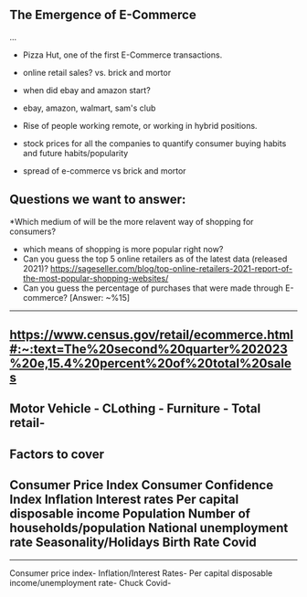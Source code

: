 ## The Emergence of E-Commerce 
...
* Pizza Hut, one of the first E-Commerce transactions.
* online retail sales? vs. brick and mortor
* when did ebay and amazon start?
* ebay, amazon, walmart, sam's club
* Rise of people working remote, or working in hybrid positions.

* stock prices for all the companies to quantify consumer buying habits and future habits/popularity
* spread of e-commerce vs brick and mortor

## Questions we want to answer:
  *Which medium of will be the more relavent way of shopping for consumers?
  * which means of shopping is more popular right now?
  * Can you guess the top 5 online retailers as of the latest data (released 2021)? https://sageseller.com/blog/top-online-retailers-2021-report-of-the-most-popular-shopping-websites/
  * Can you guess the percentage of purchases that were made through E-commerce? [Answer: ~%15]
---
https://www.census.gov/retail/ecommerce.html#:~:text=The%20second%20quarter%202023%20e,15.4%20percent%20of%20total%20sales
---
Motor Vehicle - 
CLothing  -
Furniture -
Total retail-
---

## Factors to cover
Consumer Price Index
Consumer Confidence Index
Inflation
Interest rates
Per capital disposable income
Population
Number of households/population
National unemployment rate
Seasonality/Holidays
Birth Rate
Covid
---

---
Consumer price index- 
Inflation/Interest Rates-
Per capital disposable income/unemployment rate- Chuck
Covid- 
